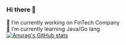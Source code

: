 ### Hi there 👋
🔭 I’m currently working on FinTech Company<br>
🌱 I’m currently learning Java/Go lang<br>
[![Anurag's GitHub stats](https://github-readme-stats.vercel.app/api?username=utadarei)](https://github.com/anuraghazra/github-readme-stats)
<!--
**utadarei/utadarei** is a ✨ _special_ ✨ repository because its `README.md` (this file) appears on your GitHub profile.

Here are some ideas to get you started:


📫 How to reach me: email: 80001
- 👯 I’m looking to collaborate on ...
- 🤔 I’m looking for help with ...
- 💬 Ask me about ...

- 😄 Pronouns: ...
- ⚡ Fun fact: ...

-->

